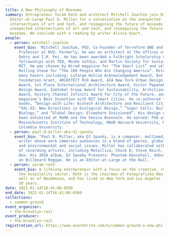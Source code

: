 ```yaml
---
title: A New Philosophy of Museums
summary: Entrepreneur Yoram Roth and architect Mitchell Joachim join Rail
  Editor-at-Large Paul D. Miller for a conversation on the unexpected
  intersections of art and tech, and reimagining the future of museums on the
  unexpected intersections of art and tech, and reimagining the future of
  museums. We conclude with a reading by writer Alissa Quart.
people:
  - person: mitchell-joachim
    event_bio: 'Mitchell Joachim, PhD, Co-Founder of Terreform ONE and an Associate
      Professor at NYU. Formerly, he was an architect at the offices of Frank
      Gehry and I.M. Pei. He has been awarded a Fulbright Scholarship and
      fellowships with TED, Moshe Safdie, and Martin Society for Sustainability,
      MIT. He was chosen by Wired magazine for "The Smart List” and selected by
      Rolling Stone for “The 100 People Who Are Changing America”. Mitchell won
      many honors including; Lafarge Holcim Acknowledgement Award, Ove Arup
      Foundation Grant, ARCHITECT R+D Award, AIA New York Urban Design Merit
      Award, 1st Place International Architecture Award, Victor Papanek Social
      Design Award, Zumtobel Group Award for Sustainability, Architizer A+
      Award, History Channel Infiniti Award for City of the Future, and Time
      magazine’s Best Invention with MIT Smart Cities. He co-authored four
      books, “Design with Life: Biotech Architecture and Resilient Cities,”
      “XXL-XS: New Directions in Ecological Design,” “Super Cells: Building with
      Biology,” and “Global Design: Elsewhere Envisioned”. His design work has
      been exhibited at MoMA and the Venice Biennale. He earned: PhD at
      Massachusetts Institute of Technology, MAUD Harvard University, M.Arch
      Columbia University. '
  - person: paul-d-miller-aka-dj-spooky
    event_bio: "Paul D. Miller, aka DJ Spooky, is a composer, multimedia artist, and
      writer whose work immerses audiences in a blend of genres, global culture,
      and environmental and social issues. Miller has collaborated with an array
      of recording artists, including Metallica, Chuck D, Steve Reich, and Yoko
      Ono. His 2018 album, DJ Spooky Presents: Phantom Dancehall, debuted at #3
      on Billboard Reggae. He is an Editor-at-Large at the Rail. "
  - person: yoram-roth
    event_bio: A lifelong entrepreneur with a focus on the creative, real estate and
      the hospitality sector, Roth is the chairman of Fotografiska New York, as
      well as of NeueHouse, and has lived in New York and Los Angeles for over
      20 years.
date: 2021-01-14T16:41:00-0500
end_date: 2021-01-14T16:41:00-0500
collections:
  - common-ground
event_organizer:
  - the-brooklyn-rail
event_producer:
  - the-brooklyn-rail
registration_url: https://www.eventbrite.com/e/common-ground-a-new-philosophy-of-museums-tickets-136887669705
---
```

